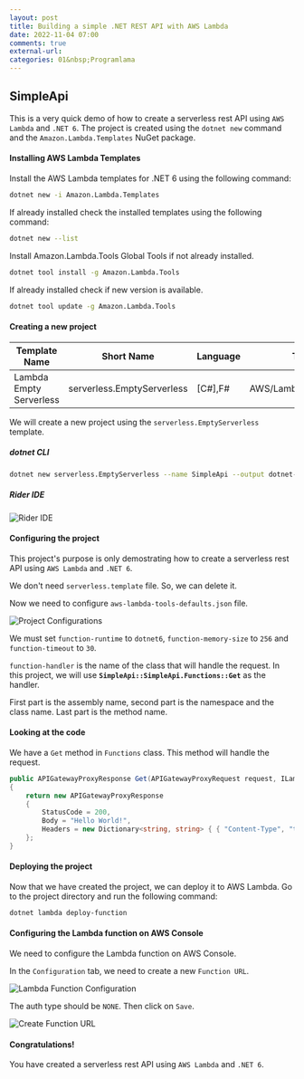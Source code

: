 ```yaml
---
layout: post
title: Building a simple .NET REST API with AWS Lambda
date: 2022-11-04 07:00
comments: true
external-url:
categories: 01&nbsp;Programlama
---
```

## SimpleApi

This is a very quick demo of how to create a serverless rest API using `AWS Lambda` and `.NET 6`. The project is created using the `dotnet new` command and the `Amazon.Lambda.Templates` NuGet package.

#### Installing AWS Lambda Templates

Install the AWS Lambda templates for .NET 6 using the following command:

```bash
dotnet new -i Amazon.Lambda.Templates
```

If already installed check the installed templates using the following command:

```bash
dotnet new --list
```

Install Amazon.Lambda.Tools Global Tools if not already installed.
```bash
dotnet tool install -g Amazon.Lambda.Tools
```

If already installed check if new version is available.
```bash
dotnet tool update -g Amazon.Lambda.Tools
```

#### Creating a new project


|Template Name|Short Name|Language|Tags|
|--|--|--|--|
|Lambda Empty Serverless                               |serverless.EmptyServerless                   | [C#],F# |     AWS/Lambda/Serverless |

We will create a new project using the `serverless.EmptyServerless` template. 

##### dotnet CLI

```bash
dotnet new serverless.EmptyServerless --name SimpleApi --output dotnet-rest-api-with-lambda
```

##### Rider IDE

![Rider IDE](./images/rider-ide-create-project.png)

#### Configuring the project

This project's purpose is only demostrating how to create a serverless rest API using `AWS Lambda` and `.NET 6`. 

We don't need `serverless.template` file. So, we can delete it.

Now we need to configure `aws-lambda-tools-defaults.json` file. 

![Project Configurations](./images/project-configurations.png)

We must set `function-runtime` to `dotnet6`, `function-memory-size` to `256` and `function-timeout` to `30`.

`function-handler` is the name of the class that will handle the request. In this project, we will use <strong>`SimpleApi::SimpleApi.Functions::Get`</strong> as the handler.

First part is the assembly name, second part is the namespace and the class name. Last part is the method name.

#### Looking at the code

We have a `Get` method in `Functions` class. This method will handle the request. 

```csharp
public APIGatewayProxyResponse Get(APIGatewayProxyRequest request, ILambdaContext context)
{
    return new APIGatewayProxyResponse
    {
        StatusCode = 200,
        Body = "Hello World!",
        Headers = new Dictionary<string, string> { { "Content-Type", "text/plain" } }
    };
}
```

#### Deploying the project

Now that we have created the project, we can deploy it to AWS Lambda. Go to the project directory and run the following command:

```bash
dotnet lambda deploy-function
```

#### Configuring the Lambda function on AWS Console

We need to configure the Lambda function on AWS Console.

In the `Configuration` tab, we need to create a new `Function URL`.

![Lambda Function Configuration](./images/aws-config.png)

The auth type should be `NONE`. Then click on `Save`.

![Create Function URL](./images/create-function-url.png)

#### Congratulations!

You have created a serverless rest API using `AWS Lambda` and `.NET 6`.